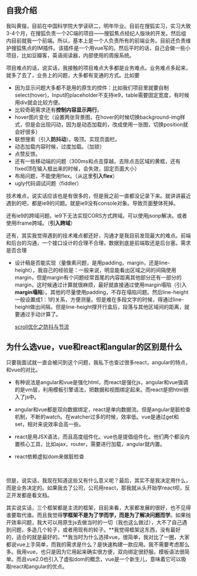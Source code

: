 
## 自我介绍

我叫黄锴，目前在中国科学院大学读研二，明年毕业。目前在搜狐实习，实习大致3-4个月，在搜狐负责一个2C端的项目——搜狐焦点经纪人版块的开发。然后组内目前就我一个前端。所以，基本上是一个人负责所有的前端业务。目前还负责维护搜狐焦点的IM插件。该插件是一个用vue写的。然后平时的话，自己会做一些小项目，比如豆瓣客，英语阅读器，内部使用的周报系统。

项目难点的话，说实话，我接触的项目难点大多都是业务难点。业务难点多起来，就多了去了，业务上的问题，大多都有变通的方式。比如要

- 因为显示问题大多都不是用的原生的控件：比如我们项目里就要自制select(hover)，Input的placeholder不支持ie9，table需要固定宽度，有时候用div就会比较方便。
- 比较奇葩需求还有**控制内容显示两行**。
- hover图片变化（设置两张背景图，在hover的时候切换background-img样式，但是会出现闪动，因为是动态加载的，改成使用一张图，切换position就会好很多）
- 联想搜索（引入**防抖动**）。吸顶。实现页面栏。
- 动态加载内容时候，过度加载。（加锁）
- 点赞反馈。
- 还有一些移动端的问题（300ms和点击穿越，去除点击区域的黄框，还有fixed顶在输入框出来的时候，会失效，固定页面大小）
- 布局问题，不能使用flex。（从这里**引入flex**）
- ugly代码调试问题（fiddler）

技术难点，说实话应该也是有很多的，但是我之前一直都没记录下来。就讲讲最近遇到的吧，都是ie9的问题。就是ie9没有console对象。导致页面整体死掉。

还有ie9的跨域问题。ie9下无法实现CORS方式跨域。可以使用jsonp解决。或者使用iframe跨域。（**引入跨域**）



还有，其实我觉得遇到的技术难点都还好，沟通才是我目前发现最大的难点。前端和后台的沟通，一个接口设计的合理不合理，数据到底是前端取还是后台塞。需求是否合理

- 设计稿是否能实现（量像素问题，是用padding，margin，还是line-height），我自己的经验是：一般来说，明显能看出区域之间的间隔使用margin，但是margin有个问题经常首尾的内容距离其他部分还有一部分的margin，这时候通过计算就很麻烦，最好就直接通过使用margin塌陷（引入**margin塌陷**）。其他的尽量使用padding，不存在塌陷问题。然后line-height一般设置成1：1的关系，方便测量。但是难在多段文字的时候，得通过line-height做出间隔，但是line-height撑开行盒后，段落与其他区域间的距离，就要通过手动计算了。

  [scroll优化之防抖与节流](https://segmentfault.com/a/1190000007676390)






## 为什么选vue，vue和react和angular的区别是什么

只要我面试就一直会被问到这个问题，我私下也查过很多react，angular的特点，和vue的对比。

- 有种说法是angular和vue是强化html，而react是强化js，angular和vue强调的是vm层，利用模板引擎语法，把数据和视图绑定起来。而react是把html嵌入了js中。

- angular和vue都是双向数据绑定，react是单向数据流。但是angular是脏检查机制，不断的watch。在watcher过多的时候，效率低。vue是通过get和set，相对来说效率会高一些。

- react是用JSX语法，而且高度组件化。vue也是提倡组件化。他们两个都没内置核心工具，比如ajax，router，需要进行加载，angular就内置。

- react依赖虚拟dom来做脏检查

  ​

但是，说实话，我现在知道这些又有什么意义呢？最后，其实不是我决定用什么，而是业务决定的。如果我去了公司，公司用react，那我就从头开始学react呗，反正开发都是看文档。



其实说实话，三个框架都是主流的框架，目前来看，大家都发展的很好，也不见得谁要取代谁。而且我觉得**学框架不是为了学而学，而是为了解决问题而学**。如果抛开效率问题，我大可以用原生js去做当时的一切（我也这么做过），大不了自己遇到问题，多造几个轮子，或者用现有的轮子。**我觉得框架这东西，没有最好的，适合的就是最好的。**我当时为什么选择vue，很简单，我对比了一圈，大家都说vue上手简单，而我的需求是什么？是快速构建一款应用。我不需要考虑那么多。我用vue，也只是因为它用起来确实很方便，双向绑定很舒服。模板语法很简单。而且vue2.0也引入了虚拟dom的概念，vue是一个新生儿，意味着它可以吸取react和angular的优点。











